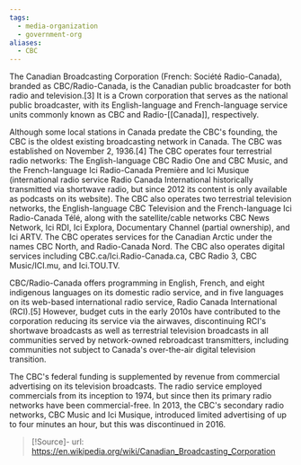 ```yaml
---
tags:
  - media-organization
  - government-org
aliases:
  - CBC
---
```

The Canadian Broadcasting Corporation (French: Société Radio-Canada), branded as CBC/Radio-Canada, is the Canadian public broadcaster for both radio and television.[3] It is a Crown corporation that serves as the national public broadcaster, with its English-language and French-language service units commonly known as CBC and Radio-[[Canada]], respectively.

Although some local stations in Canada predate the CBC's founding, the CBC is the oldest existing broadcasting network in Canada. The CBC was established on November 2, 1936.[4] The CBC operates four terrestrial radio networks: The English-language CBC Radio One and CBC Music, and the French-language Ici Radio-Canada Première and Ici Musique (international radio service Radio Canada International historically transmitted via shortwave radio, but since 2012 its content is only available as podcasts on its website). The CBC also operates two terrestrial television networks, the English-language CBC Television and the French-language Ici Radio-Canada Télé, along with the satellite/cable networks CBC News Network, Ici RDI, Ici Explora, Documentary Channel (partial ownership), and Ici ARTV. The CBC operates services for the Canadian Arctic under the names CBC North, and Radio-Canada Nord. The CBC also operates digital services including CBC.ca/Ici.Radio-Canada.ca, CBC Radio 3, CBC Music/ICI.mu, and Ici.TOU.TV.

CBC/Radio-Canada offers programming in English, French, and eight indigenous languages on its domestic radio service, and in five languages on its web-based international radio service, Radio Canada International (RCI).[5] However, budget cuts in the early 2010s have contributed to the corporation reducing its service via the airwaves, discontinuing RCI's shortwave broadcasts as well as terrestrial television broadcasts in all communities served by network-owned rebroadcast transmitters, including communities not subject to Canada's over-the-air digital television transition.

The CBC's federal funding is supplemented by revenue from commercial advertising on its television broadcasts. The radio service employed commercials from its inception to 1974, but since then its primary radio networks have been commercial-free. In 2013, the CBC's secondary radio networks, CBC Music and Ici Musique, introduced limited advertising of up to four minutes an hour, but this was discontinued in 2016. 

> [!Source]-
> url: https://en.wikipedia.org/wiki/Canadian_Broadcasting_Corporation

